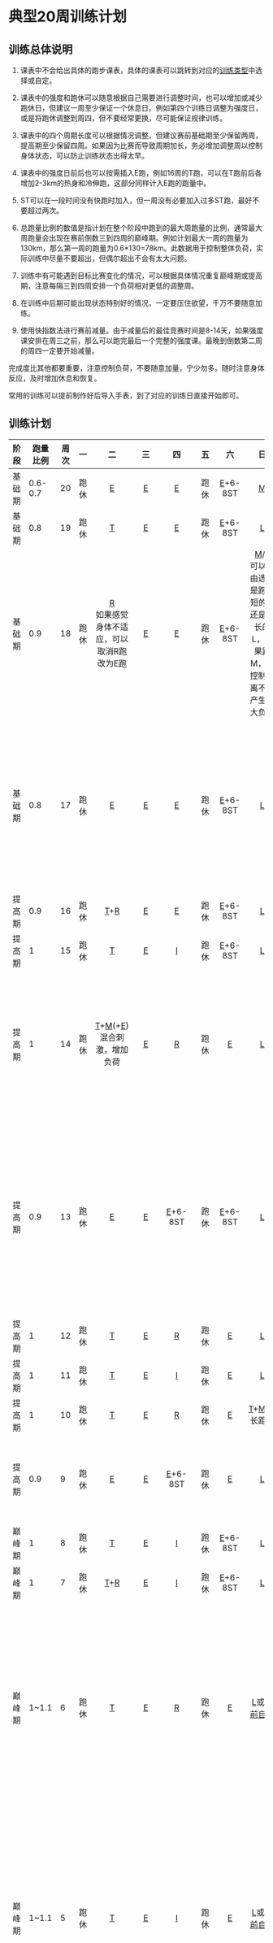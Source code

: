 ﻿
# 典型20周训练计划

## 训练总体说明

1. 课表中不会给出具体的跑步课表，具体的课表可以跳转到对应的[训练类型]中选择或自定。

2. 课表中的强度和跑休可以随意根据自己需要进行调整时间，也可以增加或减少跑休日，但建议一周至少保证一个休息日。例如第四个训练日调整为强度日，或是将跑休调整到周四，但不要经常更换，尽可能保证规律训练。

3. 课表中的四个周期长度可以根据情况调整，但建议赛前基础期至少保留两周，提高期至少保留四周。如果因为比赛而导致周期加长，务必增加调整周以控制身体状态，可以防止训练状态出得太早。

4. 课表中的强度日前后也可以按需插入E跑，例如16周的T跑，可以在T跑前后各增加2-3km的热身和冷伸跑，这部分同样计入E跑的跑量中。

5. ST可以在一段时间没有快跑时加入，但一周没有必要加入过多ST跑，最好不要超过两次。

6. 总跑量比例的数值是指计划在整个阶段中跑到的最大周跑量的比例，通常最大周跑量会出现在赛前倒数三到四周的巅峰期。例如计划最大一周的跑量为130km，那么第一周的跑量为0.6*130=78km。此数据用于控制整体负荷，实际训练中尽量不要超出，但偶尔超出不会有太大问题。

7. 训练中有可能遇到目标比赛变化的情况，可以根据具体情况重复巅峰期或提高期，注意每隔三到四周安排一个负荷相对更低的调整周。

8. 在训练中后期可能出现状态特别好的情况，一定要压住欲望，千万不要随意加练。

9. 使用快指数法进行赛前减量。由于减量后的最佳竞赛时间是8-14天，如果强度课安排在周三之前，那么可以跑完最后一个完整的强度课。最晚到倒数第二周的周四一定要开始减量。

完成度比其他都要重要，注意控制负荷，不要随意加量，宁少勿多。随时注意身体反应，及时增加休息和恢复。

常用的训练可以提前制作好后导入手表，到了对应的训练日直接开始即可。

## 训练计划

|阶段|跑量比例|周次| 一        | 二   | 三  | 四  | 五  | 六       | 日 | 本周备注          |
|-|-|----|:--: | :--: | :--:  |:--:|:-:|:--:|:--:|:--:|
|基础期|0.6-0.7| 20 | 跑休 | [E] | [E] | [E]                  | 跑休 | [E]+6-8ST | [M]||
|基础期|0.8| 19 | 跑休 | [T] | [E] | [E]                  | 跑休 | [E]+6-8ST | [L][E]||
|基础期|0.9| 18 | 跑休 | [R]<br>如果感觉身体不适应，可以取消R跑改为E跑 | [E] | [E]| 跑休 | [E]+6-8ST | [M]/[L][E]<br>可以自由选择是跑较短的M还是较长的L，如果跑M，请控制距离不要产生过大负荷||
|基础期|0.8| 17 | 跑休 | [E] | [E] | [E]                  | 跑休 | [E]+6-8ST | [L][E]|调整周，除了ST没有强度，尽情摆烂。准备进入提升期|
|提高期|0.9| 16 | 跑休 | [T]+[R] | [E] | [E]   | 跑休 | [E]+6-8ST | [L][E]||
|提高期|1| 15 | 跑休 | [T] | [E] | [I]   | 跑休 | [E]+6-8ST | [L][E]||
|提高期|1| 14 | 跑休 | [T]+[M]\(+[E])<br>混合刺激，增加负荷 | [E] | [R]   | 跑休 | [E] | [L][E]|维持T和R跑，增加了M跑，目的是提高一部分负荷|
|提高期|0.9| 13 | 跑休 | [E] | [E] |[E]+6-8ST  | 跑休 | [E]+6-8ST | [L][E]|调整周，无强度。如果恢复得过来，可以考虑增加一个R跑日或T跑日。|
|提高期|1| 12 | 跑休 | [T] | [E] |[R]| 跑休 | [E] | [L][E]||
|提高期|1| 11 | 跑休 | [T] | [E] |[I]| 跑休 | [E] | [L][E]||
|提高期|1| 10 | 跑休 | [T] | [E] |[R]| 跑休 | [E] | [T]+[M]+[E]长距离|本周负荷较大|
|提高期|0.9| 9 | 跑休 | [E] | [E] |[E]+6-8ST | 跑休 | [E] | [L][E]|调整周，准备进入巅峰期训练|
|巅峰期|1| 8 | 跑休 | [T] | [E] |[I]| 跑休 | [E]+6-8ST | [L][E]||
|巅峰期|1| 7 | 跑休 | [T]+[R] | [E] |[I]| 跑休 | [E]+6-8ST | [L][E]||
|巅峰期|1~1.1| 6 | 跑休 | [T]| [E] |[R]| 跑休 | [E] | [L][E]或[赛前自测]|如果有需要，可以在这两周选择一周进行赛前自测以确定最终的马拉松配速。|
|巅峰期|1~1.1| 5 | 跑休 | [T]| [E] |[I]| 跑休 | [E] | [L][E]或[赛前自测]|如果有需要，可以在这两周选择一周进行赛前自测以确定最终的马拉松配速。|
|巅峰期|1| 4 | 跑休 | [T]+[M]或[E]+[M]<br>如果感觉负荷过大，可以将T换成E跑以保证恢复 | [E] |[M]+[R]| 跑休 | [E]| [L][E]|确认目标配速后，需要开始多进行M跑以适应目标配速下的体感|
|赛前减量|1| 3 | 跑休 | [T]或[T]+[M]或[MTI混合训练][混合训练] | [E] |[I]| 跑休 | [E]+6-8ST | [L][E]或[TME长距离][混合训练]||
|赛前减量|0.6| 2 | 跑休 |[T]+[M]或纯[T]跑<br>最后一个完整的强度课，从后一天开始减量 |  [E]<br>减量到正常情况下的0.7 |[E]+[M]+[R]<br>减量到正常情况下的0.6-0.7| 跑休 | [E]<br>减量到正常跑量的0.5 | [L][E]<br>不要再跑强度，减量到正常量的0.5-0.6||
|巅峰期|0.4| 8 | 跑休 | [M]+[E]<br>减量到正常量的0.4-0.5 |[M]+[E]或纯E跑<br>减量到正常量的0.4|[E]或跑休<br>减量到正常量的0.4|[E]或跑休<br>减量到正常量的0.4| 跑休<br>如果周三和周四均没有跑，可以进行0.4倍正常跑量的E跑 | 比赛日|/|


[E]:../2-训练类型/2-轻松跑.md
[M]:../2-训练类型/3-马拉松配速跑.md
[T]:../2-训练类型/4-乳酸阈值跑.md
[R]:../2-训练类型/6-重复跑.md
[I]:../2-训练类型/5-最大摄氧量跑.md
[混合训练]:../2-训练类型/7-混合训练.md
[训练类型]:../2-训练类型/README.md
[赛前自测]:../2-训练类型/8-赛前自测.md
